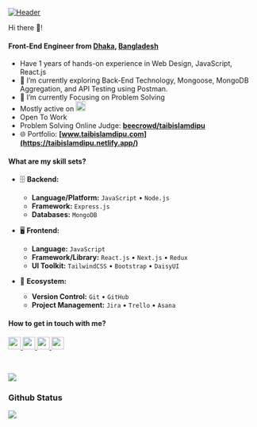 [![Header](https://i.ibb.co/wg9NfJS/github-profile-header.jpg)](#)


Hi there 👋!

#### Front-End Engineer from **[Dhaka](https://en.wikipedia.org/wiki/Dhaka), [Bangladesh](https://en.wikipedia.org/wiki/Bangladesh)**

- Have 1 years of hands-on experience in Web Design, JavaScript, React.js
- 🔭 I’m currently exploring Back-End Technology, Mongoose, MongoDB Aggregation, and API Testing using Postman.
- 🎯 I’m currently Focusing on Problem Solving 
- Mostly active on <a href="https://www.linkedin.com/in/taibislamdipu/" target="_blank"><img src="https://cdn-icons-png.flaticon.com/512/174/174857.png" height=20></a>
- Open To Work
- Problem Solving Online Judge: <a href="https://www.beecrowd.com.br/judge/en/profile/834556" target="_blank">**beecrowd/taibislamdipu**</a>
- 🌐 Portfolio: **[www.taibislamdipu.com](https://taibislamdipu.netlify.app/)**

#### What are my skill sets?

- 🗄️ **Backend:**

  - **Language/Platform:** `JavaScript` • `Node.js`
  - **Framework:** `Express.js`
  - **Databases:** `MongoDB`

- 🖥 **Frontend:**

  - **Language:** `JavaScript`
  - **Framework/Library:** `React.js` • `Next.js` • `Redux`
  - **UI Toolkit:** `TailwindCSS` • `Bootstrap` • `DaisyUI`

- 🎡 **Ecosystem:**
  - **Version Control:** `Git` • `GitHub`
  - **Project Management:** `Jira` • `Trello` • `Asana`


#### How to get in touch with me?

<p left="center">
<a href="https://www.linkedin.com/in/taibislamdipu">
  <img src="https://img.shields.io/badge/linkedin-%230077B5.svg?&style=for-the-badge&logo=linkedin&logoColor=white" height=25>
</a> 
<a href="https://www.facebook.com/taibislamdipu">
  <img src="https://img.shields.io/badge/Facebook-1877F2?style=for-the-badge&logo=facebook&logoColor=white" height=25>
</a>
<a href="https://medium.com/@taibislamdipu">
  <img src="https://img.shields.io/badge/medium-%231DA1F2.svg?&style=for-the-badge&logo=medium&logoColor=white" height=25>
</a> 
<a href="mailto:mailtaibislam@gmail.com">
  <img src="https://img.shields.io/badge/Gmail-D14836?style=for-the-badge&logo=gmail&logoColor=white" height=25>
</a>
</p>

<br/>
<!-- GitHub Profile Views Counter -->

![](https://komarev.com/ghpvc/?username=taibislamdipu)

### Github Status
<a href="http://www.github.com/taibislamdipu"><img src="https://github-readme-streak-stats.herokuapp.com/?user=taibislamdipu&stroke=ffffff&background=1c1917&ring=0891b2&fire=0891b2&currStreakNum=ffffff&currStreakLabel=0891b2&sideNums=ffffff&sideLabels=ffffff&dates=ffffff&hide_border=true" /></a>

